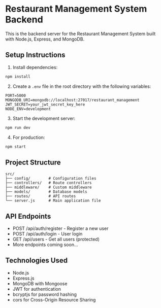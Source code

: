 # Restaurant Management System Backend

This is the backend server for the Restaurant Management System built with Node.js, Express, and MongoDB.

## Setup Instructions

1. Install dependencies:
```bash
npm install
```

2. Create a `.env` file in the root directory with the following variables:
```
PORT=5000
MONGODB_URI=mongodb://localhost:27017/restaurant_management
JWT_SECRET=your_jwt_secret_key_here
NODE_ENV=development
```

3. Start the development server:
```bash
npm run dev
```

4. For production:
```bash
npm start
```

## Project Structure

```
src/
├── config/        # Configuration files
├── controllers/   # Route controllers
├── middleware/    # Custom middleware
├── models/        # Database models
├── routes/        # API routes
└── server.js      # Main application file
```

## API Endpoints

- POST /api/auth/register - Register a new user
- POST /api/auth/login - User login
- GET /api/users - Get all users (protected)
- More endpoints coming soon...

## Technologies Used

- Node.js
- Express.js
- MongoDB with Mongoose
- JWT for authentication
- bcryptjs for password hashing
- cors for Cross-Origin Resource Sharing 